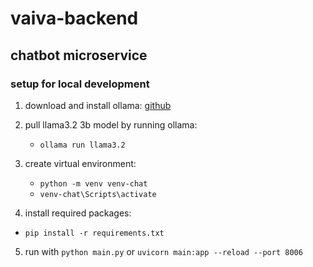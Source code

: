 # vaiva-backend

## chatbot microservice

### setup for local development
1. download and install ollama:
    [github](https://github.com/ollama/ollama?tab=readme-ov-file#ollama)

2. pull llama3.2 3b model by running ollama:
    * `ollama run llama3.2`

3. create virtual environment:
    * `python -m venv venv-chat`
    * `venv-chat\Scripts\activate`

4. install required packages:
 * `pip install -r requirements.txt`

5. run with `python main.py` or `uvicorn main:app --reload --port 8006`
